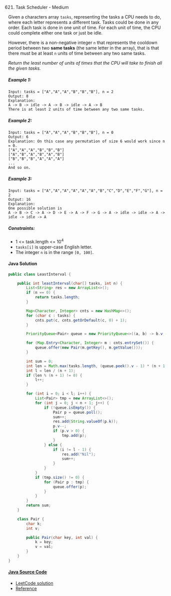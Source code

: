 621. Task Scheduler - Medium

Given a characters array ```tasks```, representing the tasks a CPU needs to do, where each letter represents a different task. Tasks could be done in any order. Each task is done in one unit of time. For each unit of time, the CPU could complete either one task or just be idle.

However, there is a non-negative integer ```n``` that represents the cooldown period between two <b>same tasks</b> (the same letter in the array), that is that there must be at least ```n``` units of time between any two same tasks.

*Return the least number of units of times that the CPU will take to finish all the given tasks.*

##### Example 1:

```
Input: tasks = ["A","A","A","B","B","B"], n = 2
Output: 8
Explanation: 
A -> B -> idle -> A -> B -> idle -> A -> B
There is at least 2 units of time between any two same tasks.
```

##### Example 2:

```
Input: tasks = ["A","A","A","B","B","B"], n = 0
Output: 6
Explanation: On this case any permutation of size 6 would work since n = 0.
["A","A","A","B","B","B"]
["A","B","A","B","A","B"]
["B","B","B","A","A","A"]
...
And so on.
```

##### Example 3:

```
Input: tasks = ["A","A","A","A","A","A","B","C","D","E","F","G"], n = 2
Output: 16
Explanation: 
One possible solution is
A -> B -> C -> A -> D -> E -> A -> F -> G -> A -> idle -> idle -> A -> idle -> idle -> A
```

##### Constraints:

- 1 <= task.length <= 10<sup>4</sup>
- ```tasks[i]``` is upper-case English letter.
- The integer ```n``` is in the range ```[0, 100]```.

#### Java Solution
```java
public class LeastInterval {

    public int leastInterval(char[] tasks, int n) {
        List<String> res = new ArrayList<>();
        if (n == 0) {
            return tasks.length;
        }

        Map<Character, Integer> cnts = new HashMap<>();
        for (char c : tasks) {
            cnts.put(c, cnts.getOrDefault(c, 0) + 1);
        }

        PriorityQueue<Pair> queue = new PriorityQueue<>((a, b) -> b.v - a.v);

        for (Map.Entry<Character, Integer> m : cnts.entrySet()) {
            queue.offer(new Pair(m.getKey(), m.getValue()));
        }

        int sum = 0;
        int len = Math.max(tasks.length, (queue.peek().v - 1) * (n + 1) + 1);
        int l = len / (n + 1);
        if (len % (n + 1) != 0) {
            l++;
        }

        for (int i = 0; i < l; i++) {
            List<Pair> tmp = new ArrayList<>();
            for (int j = 0; j < n + 1; j++) {
                if (!queue.isEmpty()) {
                    Pair p = queue.poll();
                    sum++;
                    res.add(String.valueOf(p.k));
                    p.v--;
                    if (p.v > 0) {
                        tmp.add(p);
                    }
                } else {
                    if (i != l - 1) {
                        res.add("Nil");
                        sum++;
                    }
                }
            }
            if (tmp.size() != 0) {
                for (Pair p : tmp) {
                    queue.offer(p);
                }
            }
        }
        return sum;
    }

    class Pair {
        char k;
        int v;

        public Pair(char key, int val) {
            k = key;
            v = val;
        }
    }
}
```

#### [Java Source Code](../../../src/main/java/com/algorithm/stacksandqueues/LeastInterval.java)
- [LeetCode solution](../../../src/main/java/com/algorithm/stacksandqueues/LeastIntervalI.java)
- [Reference](https://leetcode.com/problems/task-scheduler/)